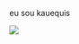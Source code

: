 eu sou kauequis

<!---
kauequis/kauequis is a ✨ special ✨ repository because its `README.md` (this file) appears on your GitHub profile.
You can click the Preview link to take a look at your changes.
--->
![](https://i.gifer.com/fy3e.gif)
